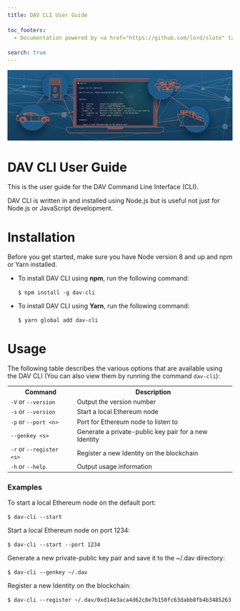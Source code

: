 ```yaml
---
title: DAV CLI User Guide

toc_footers:
  - Documentation powered by <a href="https://github.com/lord/slate" target="blank">Slate</a>.

search: true
---
```


<p class="header-image"><img src="/images/dav_cli/header.png" alt="DAV CLI User Guide"></p>

#  DAV CLI User Guide

This is the user guide for the DAV Command Line Interface (CLI).

DAV CLI is written in and installed using Node.js but is useful not just for Node.js or JavaScript development.

# Installation

Before you get started, make sure you have Node version 8 and up and npm or Yarn installed.


<ul>
	<li>To install DAV CLI using <b>npm</b>, run the following command:
		<p><code class="code-block">$ npm install -g dav-cli</code></p>
	</li>
	<li>To install DAV CLI using <b>Yarn</b>, run the following command:
		<p><code class="code-block">$ yarn global add dav-cli</code></p>
	</li>
</ul>

# Usage

The following table describes the various options that are available using the DAV CLI (You can also view them by running the command <code>dav-cli</code>):

<table class="cli_options">
  <tr>
    <th>Command</th>
    <th>Description</th>
  </tr>
  <tr>
    <td><code>-V</code> or <code>--version</code></td>
    <td>Output the version number</td>
  </tr>
  <tr>
    <td><code>-s</code> or <code>--version</code></td>
    <td>Start a local Ethereum node</td>
  </tr>
  <tr>
    <td><code>-p</code> or <code>--port &lt;n&gt;</code></td>
    <td>Port for Ethereum node to listen to</td>
  </tr>
  <tr>
    <td><code>--genkey &lt;s&gt;</code></td>
    <td>Generate a private-public key pair for a new Identity</td>
  </tr>
  <tr>
    <td><code>-r</code> or <code>--register &lt;s&gt;</code></td>
    <td>Register a new Identity on the blockchain</td>
  </tr>
  <tr>
    <td><code>-h</code> or <code>--help</code></td>
    <td>Output usage information</td>
  </tr>
  
</table>

### Examples

To start a local Ethereum node on the default port:
<p><code class="code-block">$ dav-cli --start</code></p>

Start a local Ethereum node on port 1234:
<p><code class="code-block">$ dav-cli --start --port 1234</code></p>

Generate a new private-public key pair and save it to the ~/.dav directory:
<p><code class="code-block">$ dav-cli --genkey ~/.dav</code></p>

Register a new Identity on the blockchain:
<p><code class="code-block">$ dav-cli --register ~/.dav/0xd14e3aca4d62c8e7b150fc63dabb8fb4b3485263</code></p>
